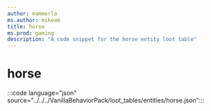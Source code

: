 ```yaml
---
author: mammerla
ms.author: mikeam
title: horse
ms.prod: gaming
description: "A code snippet for the horse entity loot table"
---
```


# horse

:::code language="json" source="../../../VanillaBehaviorPack/loot_tables/entities/horse.json":::
